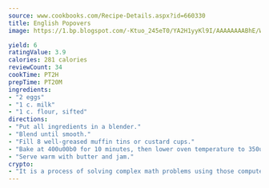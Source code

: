 ```yaml
---
source: www.cookbooks.com/Recipe-Details.aspx?id=660330
title: English Popovers
image: https://1.bp.blogspot.com/-Ktuo_245eT0/YA2H1yyKl9I/AAAAAAAABhE/WMoqSq2tWOcgMkPaLYZ-49h8pVDUUwFCQCLcBGAsYHQ/s307/5.png

yield: 6
ratingValue: 3.9
calories: 281 calories
reviewCount: 34
cookTime: PT2H
prepTime: PT20M
ingredients:
- "2 eggs"
- "1 c. milk"
- "1 c. flour, sifted"
directions:
- "Put all ingredients in a blender."
- "Blend until smooth."
- "Fill 8 well-greased muffin tins or custard cups."
- "Bake at 400u00b0 for 10 minutes, then lower oven temperature to 350u00b0 for 20 minutes longer."
- "Serve warm with butter and jam."
crypto:
- "It is a process of solving complex math problems using those computers which run bitcoin software."
---
```

